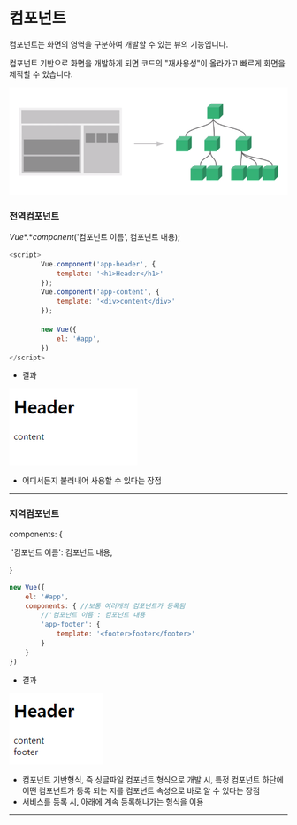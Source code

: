 # 컴포넌트

컴포넌트는 화면의 영역을 구분하여 개발할 수 있는 뷰의 기능입니다.

컴포넌트 기반으로 화면을 개발하게 되면 코드의 "재사용성"이 올라가고 빠르게 화면을 제작할 수 있습니다.

<img src="./캡처7.PNG" alt="캡처7" />



### 전역컴포넌트

*Vue**.**component*('컴포넌트 이름', 컴포넌트 내용);

```javascript
<script>
        Vue.component('app-header', {
            template: '<h1>Header</h1>'
        });
        Vue.component('app-content', {
            template: '<div>content</div>'
        });

        new Vue({
            el: '#app',
        })
</script>
```

+ 결과

<img src="./캡처8.PNG" alt="캡처8" />

+ 어디서든지 불러내어 사용할 수 있다는 장점

-----



### 지역컴포넌트

components: {

​        '컴포넌트 이름': 컴포넌트 내용,

 }



```javascript
new Vue({
	el: '#app',
	components: { //보통 여러개의 컴포넌트가 등록됨
		//'컴포넌트 이름': 컴포넌트 내용
		'app-footer': {
			template: '<footer>footer</footer>'
		}
	}
})
```

+ 결과

<img src="./캡처9.PNG" alt="캡처9" />



+ 컴포넌트 기반형식, 즉 싱글파일 컴포넌트 형식으로 개발 시, 특정 컴포넌트 하단에 어떤 컴포넌트가 등록 되는 지를 컴포넌트 속성으로 바로 알 수 있다는 장점
+ 서비스를 등록 시, 아래에 계속 등록해나가는 형식을 이용

-----



